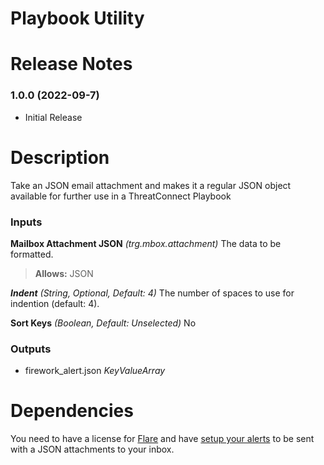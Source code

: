 # Playbook Utility

# Release Notes

### 1.0.0 (2022-09-7)

* Initial Release


# Description

Take an JSON email attachment and makes it a regular JSON object available for further use in a ThreatConnect Playbook

### Inputs

  **Mailbox Attachment JSON** *(trg.mbox.attachment)*
  The data to be formatted.
  > **Allows:** JSON

  _**Indent**_ *(String, Optional, Default: 4)*
  The number of spaces to use for indention (default: 4).

  **Sort Keys** *(Boolean, Default: Unselected)*
  No

### Outputs

  - firework_alert.json *KeyValueArray*

# Dependencies

You need to have a license for [Flare](https://signup.flare.systems/trial) and have [setup your alerts]() to be sent with a JSON attachments to your inbox.